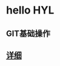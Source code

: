 # hello HYL

## GIT基础操作 
[详细](https://blog.csdn.net/qq_41551450/article/details/105238388?utm_source=app&app_version=4.21.0&code=app_1562916241&uLinkId=usr1mkqgl919blen
)
-------


